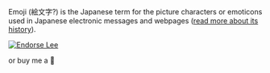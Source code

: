 Emoji (絵文字?) is the Japanese term for the picture characters or emoticons used in Japanese electronic messages and webpages ([read more about its history](http://en.wikipedia.org/wiki/Emoji)). 

[![Endorse Lee](http://api.coderwall.com/mdeiters/endorsecount.png)](http://coderwall.com/leereilly)

or buy me a :beer: